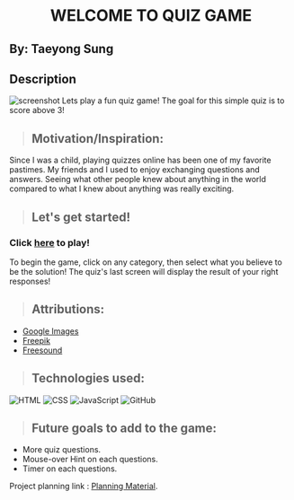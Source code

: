 # <center> **WELCOME TO QUIZ GAME** </center>

## By: Taeyong Sung

## Description
![screenshot](https://github.com/user-attachments/assets/ed526cc2-338c-4e41-98bf-0bff7d200207)
Lets play a fun quiz game! The goal for this simple quiz is to score above 3!

> ## Motivation/Inspiration:
Since I was a child, playing quizzes online has been one of my favorite pastimes. My friends and I used to enjoy exchanging questions and answers. Seeing what other people knew about anything in the world compared to what I knew about anything was really exciting.


> ## Let's get started!

### Click **[here](https://taeyong-sung.github.io/quiz-game/)** to play!

To begin the game, click on any category, then select what you believe to be the solution! The quiz's last screen will display the result of your right responses!


> ## Attributions:
* [Google Images](https://www.google.com/imghp)
* [Freepik](https://www.freepik.com/)
* [Freesound](https://freesound.org/)

> ## Technologies used: 

![HTML](https://img.shields.io/badge/HTML-239120?style=for-the-badge&logo=html5&logoColor=white) ![CSS](https://img.shields.io/badge/CSS-239120?&style=for-the-badge&logo=css3&logoColor=white) ![JavaScript](https://img.shields.io/badge/JavaScript-F7DF1E?style=for-the-badge&logo=javascript&logoColor=black) ![GitHub](https://img.shields.io/badge/GitHub-100000?style=for-the-badge&logo=github&logoColor=white)

> ## Future goals to add to the game:
* More quiz questions.
* Mouse-over Hint on each questions.
* Timer on each questions.


Project planning link : [Planning Material](https://docs.google.com/document/d/1ruifHj5xjO8IezIZq7vjtgry1uHaIX9O6zKewnI3ZAo/edit).

